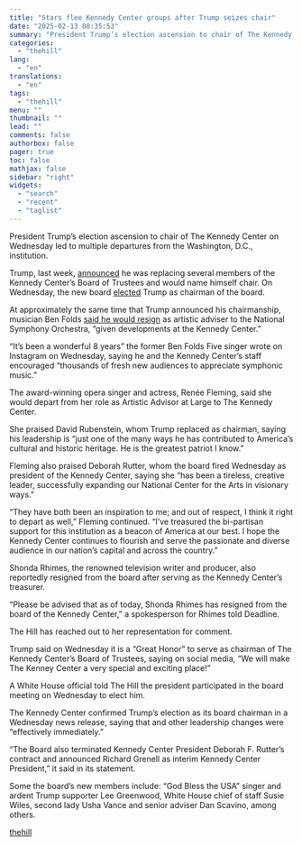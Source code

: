 ```yaml
---
title: "Stars flee Kennedy Center groups after Trump seizes chair"
date: "2025-02-13 08:35:53"
summary: "President Trump’s election ascension to chair of The Kennedy Center on Wednesday led to multiple departures from the Washington, D.C., institution. Trump, last week, announced he was replacing several members of the Kennedy Center’s Board of Trustees and would name himself chair. On Wednesday, the new board elected Trump as..."
categories:
  - "thehill"
lang:
  - "en"
translations:
  - "en"
tags:
  - "thehill"
menu: ""
thumbnail: ""
lead: ""
comments: false
authorbox: false
pager: true
toc: false
mathjax: false
sidebar: "right"
widgets:
  - "search"
  - "recent"
  - "taglist"
---
```


President Trump’s election ascension to chair of The Kennedy Center on Wednesday led to multiple departures from the Washington, D.C., institution.

Trump, last week, [announced](https://thehill.com/blogs/in-the-know/5133803-trump-kennedy-center-board-chair-rubenstein/) he was replacing several members of the Kennedy Center’s Board of Trustees and would name himself chair. On Wednesday, the new board [elected](https://thehill.com/blogs/in-the-know/5141407-kennedy-center-board-trump-chairman/) Trump as chairman of the board.

At approximately the same time that Trump announced his chairmanship, musician Ben Folds [said he would resign](https://www.instagram.com/p/DF_AzOQpxSJ/?hl=en) as artistic adviser to the National Symphony Orchestra, “given developments at the Kennedy Center.”

“It’s been a wonderful 8 years” the former Ben Folds Five singer wrote on Instagram on Wednesday, saying he and the Kennedy Center’s staff encouraged “thousands of fresh new audiences to appreciate symphonic music.”

The award-winning opera singer and actress, Renée Fleming, said she would depart from her role as Artistic Advisor at Large to The Kennedy Center.

She praised David Rubenstein, whom Trump replaced as chairman, saying his leadership is “just one of the many ways he has contributed to America’s cultural and historic heritage. He is the greatest patriot I know.”

Fleming also praised Deborah Rutter, whom the board fired Wednesday as president of the Kennedy Center, saying she “has been a tireless, creative leader, successfully expanding our National Center for the Arts in visionary ways.”

“They have both been an inspiration to me; and out of respect, I think it right to depart as well,” Fleming continued. “I’ve treasured the bi-partisan support for this institution as a beacon of America at our best. I hope the Kennedy Center continues to flourish and serve the passionate and diverse audience in our nation’s capital and across the country.”

Shonda Rhimes, the renowned television writer and producer, also reportedly resigned from the board after serving as the Kennedy Center’s treasurer.

“Please be advised that as of today, Shonda Rhimes has resigned from the board of the Kennedy Center,” a spokesperson for Rhimes told Deadline.

The Hill has reached out to her representation for comment.

Trump said on Wednesday it is a “Great Honor” to serve as chairman of The Kennedy Center’s Board of Trustees, saying on social media, “We will make The Kenney Center a very special and exciting place!”

A White House official told The Hill the president participated in the board meeting on Wednesday to elect him.

The Kennedy Center confirmed Trump’s election as its board chairman in a Wednesday news release, saying that and other leadership changes were “effectively immediately.”

“The Board also terminated Kennedy Center President Deborah F. Rutter’s contract and announced Richard Grenell as interim Kennedy Center President,” it said in its statement.

Some the board’s new members include: “God Bless the USA” singer and ardent Trump supporter Lee Greenwood, White House chief of staff Susie Wiles, second lady Usha Vance and senior adviser Dan Scavino, among others.

[thehill](https://thehill.com/blogs/in-the-know/5142024-stars-flee-kennedy-center-groups-after-trump-seizes-chair/)
